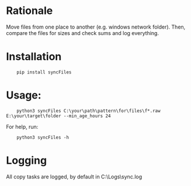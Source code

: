 # Rationale
Move files from one place to another (e.g. windows network folder).
Then, compare the files for sizes and check sums and log everything.


# Installation

```{bash}
    pip install syncFiles
```

# Usage:

```{bash}
	python3 syncFiles C:\your\path\pattern\for\files\f*.raw E:\your\target\folder --min_age_hours 24
```

For help, run:
```{bash}
	python3 syncFiles -h
```

# Logging
All copy tasks are logged, by default in C:\Logs\sync.log

